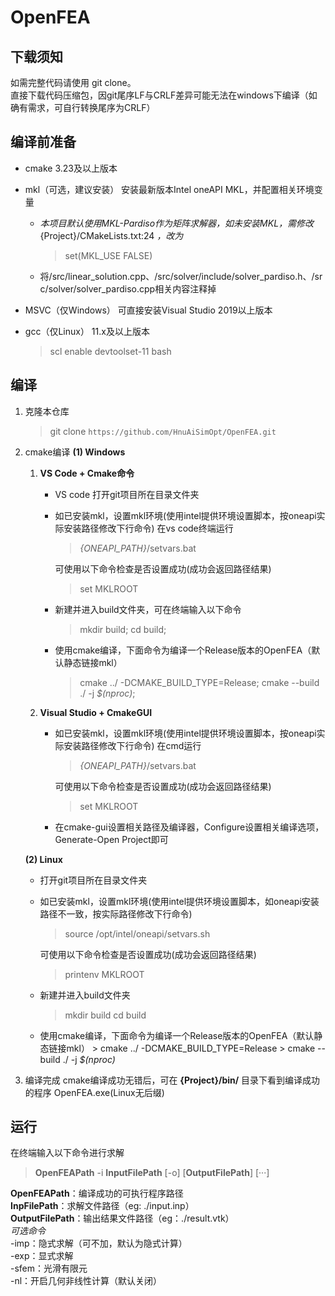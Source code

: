 # OpenFEA
## 下载须知
如需完整代码请使用 git clone。  
直接下载代码压缩包，因git尾序LF与CRLF差异可能无法在windows下编译（如确有需求，可自行转换尾序为CRLF）  

## 编译前准备
- cmake
3.23及以上版本
- mkl（可选，建议安装）
安装最新版本Intel oneAPI MKL，并配置相关环境变量
  - *本项目默认使用MKL-Pardiso作为矩阵求解器，如未安装MKL，需修改* {Project}/CMakeLists.txt:24 *，改为*
    > set(MKL_USE FALSE)
  - 将/src/linear_solution.cpp、/src/solver/include/solver_pardiso.h、/src/solver/solver_pardiso.cpp相关内容注释掉

- MSVC（仅Windows）
可直接安装Visual Studio 2019以上版本
- gcc（仅Linux）
11.x及以上版本
  > scl enable devtoolset-11 bash
## 编译
1. 克隆本仓库
   > git clone `https://github.com/HnuAiSimOpt/OpenFEA.git`
2. cmake编译
   **(1) Windows**
      1. **VS Code + Cmake命令**
         - VS code 打开git项目所在目录文件夹
         - 如已安装mkl，设置mkl环境(使用intel提供环境设置脚本，按oneapi实际安装路径修改下行命令)
           在vs code终端运行
           > *{ONEAPI_PATH}*/setvars.bat  

           可使用以下命令检查是否设置成功(成功会返回路径结果)
           > set MKLROOT
         - 新建并进入build文件夹，可在终端输入以下命令
              > mkdir build;
              > cd build;
         - 使用cmake编译，下面命令为编译一个Release版本的OpenFEA（默认静态链接mkl）
              > cmake ../ -DCMAKE_BUILD_TYPE=Release;
              > cmake --build ./ -j *$(nproc)*;
      2. **Visual Studio + CmakeGUI**
         - 如已安装mkl，设置mkl环境(使用intel提供环境设置脚本，按oneapi实际安装路径修改下行命令)
           在cmd运行
           > *{ONEAPI_PATH}*/setvars.bat  

           可使用以下命令检查是否设置成功(成功会返回路径结果)
           > set MKLROOT
         - 在cmake-gui设置相关路径及编译器，Configure设置相关编译选项，Generate-Open Project即可

    **(2) Linux**
      - 打开git项目所在目录文件夹
      - 如已安装mkl，设置mkl环境(使用intel提供环境设置脚本，如oneapi安装路径不一致，按实际路径修改下行命令)
          > source /opt/intel/oneapi/setvars.sh   

          可使用以下命令检查是否设置成功(成功会返回路径结果)
          > printenv MKLROOT
      - 新建并进入build文件夹
           > mkdir build
           > cd build
      - 使用cmake编译，下面命令为编译一个Release版本的OpenFEA（默认静态链接mkl）
              > cmake ../ -DCMAKE_BUILD_TYPE=Release
              > cmake --build ./ -j *$(nproc)*
1. 编译完成
cmake编译成功无错后，可在 **{Project}/bin/** 目录下看到编译成功的程序 OpenFEA.exe(Linux无后缀)

## 运行
在终端输入以下命令进行求解
> **OpenFEAPath** -i **InputFilePath** [-o] [**OutputFilePath**] [···]   

**OpenFEAPath**：编译成功的可执行程序路径  
**InpFilePath**：求解文件路径（eg: ./input.inp）  
**OutputFilePath**：输出结果文件路径（eg：./result.vtk）  
*可选命令*  
-imp：隐式求解（可不加，默认为隐式计算）  
-exp：显式求解  
-sfem：光滑有限元  
-nl：开启几何非线性计算（默认关闭）  
